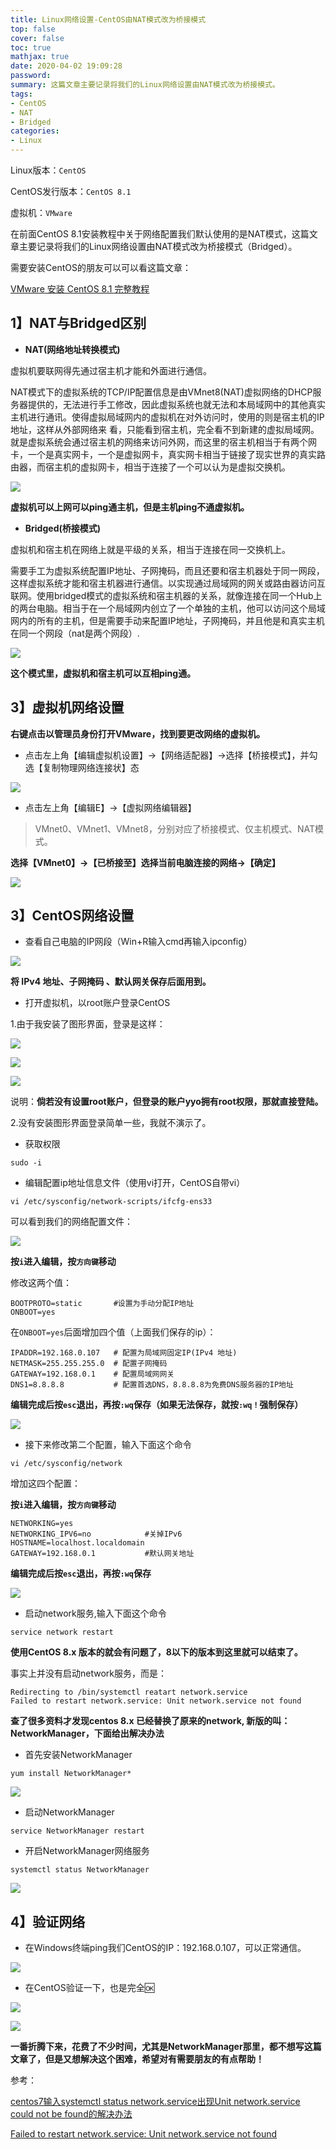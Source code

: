 ```yaml
---
title: Linux网络设置-CentOS由NAT模式改为桥接模式
top: false
cover: false
toc: true
mathjax: true
date: 2020-04-02 19:09:28
password:
summary: 这篇文章主要记录将我们的Linux网络设置由NAT模式改为桥接模式。
tags:
- CentOS
- NAT
- Bridged
categories:
- Linux
---
```






Linux版本：`CentOS`

CentOS发行版本：`CentOS 8.1`

虚拟机：`VMware`



在前面CentOS 8.1安装教程中关于网络配置我们默认使用的是NAT模式，这篇文章主要记录将我们的Linux网络设置由NAT模式改为桥接模式（Bridged）。



需要安装CentOS的朋友可以可以看这篇文章：



[VMware 安装 CentOS 8.1 完整教程](https://muyiio.com/2020/03/05/vmware-an-zhuang-centos-8-1-wan-zheng-jiao-cheng/)



## 1】NAT与Bridged区别

- **NAT(网络地址转换模式)**

虚拟机要联网得先通过宿主机才能和外面进行通信。



NAT模式下的虚拟系统的TCP/IP配置信息是由VMnet8(NAT)虚拟网络的DHCP服务器提供的，无法进行手工修改，因此虚拟系统也就无法和本局域网中的其他真实主机进行通讯。使得虚拟局域网内的虚拟机在对外访问时，使用的则是宿主机的IP地址，这样从外部网络来  看，只能看到宿主机，完全看不到新建的虚拟局域网。就是虚拟系统会通过宿主机的网络来访问外网，而这里的宿主机相当于有两个网卡，一个是真实网卡，一个是虚拟网卡，真实网卡相当于链接了现实世界的真实路由器，而宿主机的虚拟网卡，相当于连接了一个可以认为是虚拟交换机。



![](https://muyiio-1300292673.cos.ap-chongqing.myqcloud.com/%E5%8D%9A%E5%AE%A2/_posts/Linux%E7%BD%91%E7%BB%9C%E8%AE%BE%E7%BD%AE-CentOS%E7%94%B1NAT%E6%A8%A1%E5%BC%8F%E6%94%B9%E4%B8%BA%E6%A1%A5%E6%8E%A5%E6%A8%A1%E5%BC%8F/1229366-20171112202534434-1791559898.png)



**虚拟机可以上网可以ping通主机，但是主机ping不通虚拟机。**



- **Bridged(桥接模式)**

虚拟机和宿主机在网络上就是平级的关系，相当于连接在同一交换机上。

需要手工为虚拟系统配置IP地址、子网掩码，而且还要和宿主机器处于同一网段，这样虚拟系统才能和宿主机器进行通信。以实现通过局域网的网关或路由器访问互联网。使用bridged模式的虚拟系统和宿主机器的关系，就像连接在同一个Hub上的两台电脑。相当于在一个局域网内创立了一个单独的主机，他可以访问这个局域网内的所有的主机，但是需要手动来配置IP地址，子网掩码，并且他是和真实主机在同一个网段（nat是两个网段）.



![](https://muyiio-1300292673.cos.ap-chongqing.myqcloud.com/%E5%8D%9A%E5%AE%A2/_posts/Linux%E7%BD%91%E7%BB%9C%E8%AE%BE%E7%BD%AE-CentOS%E7%94%B1NAT%E6%A8%A1%E5%BC%8F%E6%94%B9%E4%B8%BA%E6%A1%A5%E6%8E%A5%E6%A8%A1%E5%BC%8F/1229366-20171112203200528-1382297812.png)



**这个模式里，虚拟机和宿主机可以互相ping通。**



## 3】虚拟机网络设置

**右键点击以管理员身份打开VMware，找到要更改网络的虚拟机。**

- 点击左上角【编辑虚拟机设置】→【网络适配器】→选择【桥接模式】，并勾选【复制物理网络连接状】态

![](https://muyiio-1300292673.cos.ap-chongqing.myqcloud.com/%E5%8D%9A%E5%AE%A2/_posts/Linux%E7%BD%91%E7%BB%9C%E8%AE%BE%E7%BD%AE-CentOS%E7%94%B1NAT%E6%A8%A1%E5%BC%8F%E6%94%B9%E4%B8%BA%E6%A1%A5%E6%8E%A5%E6%A8%A1%E5%BC%8F/QQ%E5%9B%BE%E7%89%8720200403164719.png)



- 点击左上角【编辑E】→【虚拟网络编辑器】

>  VMnet0、VMnet1、VMnet8，分别对应了桥接模式、仅主机模式、NAT模式。





**选择【VMnet0】→【已桥接至】选择当前电脑连接的网络→【确定】**



![](https://muyiio-1300292673.cos.ap-chongqing.myqcloud.com/%E5%8D%9A%E5%AE%A2/_posts/Linux%E7%BD%91%E7%BB%9C%E8%AE%BE%E7%BD%AE-CentOS%E7%94%B1NAT%E6%A8%A1%E5%BC%8F%E6%94%B9%E4%B8%BA%E6%A1%A5%E6%8E%A5%E6%A8%A1%E5%BC%8F/QQ%E5%9B%BE%E7%89%8720200403164729.png)





## 3】CentOS网络设置

- 查看自己电脑的IP网段（Win+R输入cmd再输入ipconfig）



![](https://muyiio-1300292673.cos.ap-chongqing.myqcloud.com/%E5%8D%9A%E5%AE%A2/_posts/Linux%E7%BD%91%E7%BB%9C%E8%AE%BE%E7%BD%AE-CentOS%E7%94%B1NAT%E6%A8%A1%E5%BC%8F%E6%94%B9%E4%B8%BA%E6%A1%A5%E6%8E%A5%E6%A8%A1%E5%BC%8F/QQ%E5%9B%BE%E7%89%8720200403164945.png)



**将 IPv4 地址、子网掩码 、默认网关保存后面用到。**





- 打开虚拟机，以root账户登录CentOS

1.由于我安装了图形界面，登录是这样：





![](https://muyiio-1300292673.cos.ap-chongqing.myqcloud.com/%E5%8D%9A%E5%AE%A2/_posts/Linux%E7%BD%91%E7%BB%9C%E8%AE%BE%E7%BD%AE-CentOS%E7%94%B1NAT%E6%A8%A1%E5%BC%8F%E6%94%B9%E4%B8%BA%E6%A1%A5%E6%8E%A5%E6%A8%A1%E5%BC%8F/QQ%E5%9B%BE%E7%89%8720200403164605.png)

![](https://muyiio-1300292673.cos.ap-chongqing.myqcloud.com/%E5%8D%9A%E5%AE%A2/_posts/Linux%E7%BD%91%E7%BB%9C%E8%AE%BE%E7%BD%AE-CentOS%E7%94%B1NAT%E6%A8%A1%E5%BC%8F%E6%94%B9%E4%B8%BA%E6%A1%A5%E6%8E%A5%E6%A8%A1%E5%BC%8F/QQ%E5%9B%BE%E7%89%8720200403164629.png)

![](https://muyiio-1300292673.cos.ap-chongqing.myqcloud.com/%E5%8D%9A%E5%AE%A2/_posts/Linux%E7%BD%91%E7%BB%9C%E8%AE%BE%E7%BD%AE-CentOS%E7%94%B1NAT%E6%A8%A1%E5%BC%8F%E6%94%B9%E4%B8%BA%E6%A1%A5%E6%8E%A5%E6%A8%A1%E5%BC%8F/QQ%E5%9B%BE%E7%89%8720200403164633.png)



说明：**倘若没有设置root账户，但登录的账户yyo拥有root权限，那就直接登陆。**



2.没有安装图形界面登录简单一些，我就不演示了。





- 获取权限

```
sudo -i
```



- 编辑配置ip地址信息文件（使用vi打开，CentOS自带vi）

```
vi /etc/sysconfig/network-scripts/ifcfg-ens33
```



可以看到我们的网络配置文件：

![](https://muyiio-1300292673.cos.ap-chongqing.myqcloud.com/%E5%8D%9A%E5%AE%A2/_posts/Linux%E7%BD%91%E7%BB%9C%E8%AE%BE%E7%BD%AE-CentOS%E7%94%B1NAT%E6%A8%A1%E5%BC%8F%E6%94%B9%E4%B8%BA%E6%A1%A5%E6%8E%A5%E6%A8%A1%E5%BC%8F/QQ%E5%9B%BE%E7%89%8720200403164646.png)



**按`i`进入编辑，按`方向键`移动**



修改这两个值：

```
BOOTPROTO=static       #设置为手动分配IP地址
ONBOOT=yes
```



在`ONBOOT=yes`后面增加四个值（上面我们保存的ip）：

```
IPADDR=192.168.0.107   # 配置为局域网固定IP(IPv4 地址)
NETMASK=255.255.255.0  # 配置子网掩码
GATEWAY=192.168.0.1    # 配置局域网网关
DNS1=8.8.8.8           # 配置首选DNS，8.8.8.8为免费DNS服务器的IP地址
```



**编辑完成后按`esc`退出，再按`:wq`保存（如果无法保存，就按`:wq！`强制保存）**



![](https://muyiio-1300292673.cos.ap-chongqing.myqcloud.com/%E5%8D%9A%E5%AE%A2/_posts/Linux%E7%BD%91%E7%BB%9C%E8%AE%BE%E7%BD%AE-CentOS%E7%94%B1NAT%E6%A8%A1%E5%BC%8F%E6%94%B9%E4%B8%BA%E6%A1%A5%E6%8E%A5%E6%A8%A1%E5%BC%8F/QQ%E5%9B%BE%E7%89%8720200403164738.png)



- 接下来修改第二个配置，输入下面这个命令

```
vi /etc/sysconfig/network
```



增加这四个配置：

**按`i`进入编辑，按`方向键`移动**

```
NETWORKING=yes
NETWORKING_IPV6=no            #关掉IPv6
HOSTNAME=localhost.localdomain
GATEWAY=192.168.0.1           #默认网关地址
```



**编辑完成后按`esc`退出，再按`:wq`保存**

![](https://muyiio-1300292673.cos.ap-chongqing.myqcloud.com/%E5%8D%9A%E5%AE%A2/_posts/Linux%E7%BD%91%E7%BB%9C%E8%AE%BE%E7%BD%AE-CentOS%E7%94%B1NAT%E6%A8%A1%E5%BC%8F%E6%94%B9%E4%B8%BA%E6%A1%A5%E6%8E%A5%E6%A8%A1%E5%BC%8F/QQ%E5%9B%BE%E7%89%8720200403164800.png)



- 启动network服务,输入下面这个命令

```
service network restart
```



**使用CentOS 8.x 版本的就会有问题了，8以下的版本到这里就可以结束了。**



事实上并没有启动network服务，而是：

```
Redirecting to /bin/systemctl reatart network.service
Failed to restart network.service: Unit network.service not found
```



**查了很多资料才发现centos 8.x 已经替换了原来的network, 新版的叫：NetworkManager，下面给出解决办法**



- 首先安装NetworkManager

```
yum install NetworkManager*
```



![](https://muyiio-1300292673.cos.ap-chongqing.myqcloud.com/%E5%8D%9A%E5%AE%A2/_posts/Linux%E7%BD%91%E7%BB%9C%E8%AE%BE%E7%BD%AE-CentOS%E7%94%B1NAT%E6%A8%A1%E5%BC%8F%E6%94%B9%E4%B8%BA%E6%A1%A5%E6%8E%A5%E6%A8%A1%E5%BC%8F/QQ%E5%9B%BE%E7%89%8720200403164807.png)



- 启动NetworkManager

```
service NetworkManager restart
```



- 开启NetworkManager网络服务



```
systemctl status NetworkManager
```



![](https://muyiio-1300292673.cos.ap-chongqing.myqcloud.com/%E5%8D%9A%E5%AE%A2/_posts/Linux%E7%BD%91%E7%BB%9C%E8%AE%BE%E7%BD%AE-CentOS%E7%94%B1NAT%E6%A8%A1%E5%BC%8F%E6%94%B9%E4%B8%BA%E6%A1%A5%E6%8E%A5%E6%A8%A1%E5%BC%8F/QQ%E5%9B%BE%E7%89%8720200403164812.png)





## 4】验证网络



- 在Windows终端ping我们CentOS的IP：192.168.0.107，可以正常通信。

![](https://muyiio-1300292673.cos.ap-chongqing.myqcloud.com/%E5%8D%9A%E5%AE%A2/_posts/Linux%E7%BD%91%E7%BB%9C%E8%AE%BE%E7%BD%AE-CentOS%E7%94%B1NAT%E6%A8%A1%E5%BC%8F%E6%94%B9%E4%B8%BA%E6%A1%A5%E6%8E%A5%E6%A8%A1%E5%BC%8F/QQ%E5%9B%BE%E7%89%8720200403164705.png)



- 在CentOS验证一下，也是完全🆗



![](https://muyiio-1300292673.cos.ap-chongqing.myqcloud.com/%E5%8D%9A%E5%AE%A2/_posts/Linux%E7%BD%91%E7%BB%9C%E8%AE%BE%E7%BD%AE-CentOS%E7%94%B1NAT%E6%A8%A1%E5%BC%8F%E6%94%B9%E4%B8%BA%E6%A1%A5%E6%8E%A5%E6%A8%A1%E5%BC%8F/QQ%E5%9B%BE%E7%89%8720200403173110.png)



![](https://muyiio-1300292673.cos.ap-chongqing.myqcloud.com/%E5%8D%9A%E5%AE%A2/_posts/Linux%E7%BD%91%E7%BB%9C%E8%AE%BE%E7%BD%AE-CentOS%E7%94%B1NAT%E6%A8%A1%E5%BC%8F%E6%94%B9%E4%B8%BA%E6%A1%A5%E6%8E%A5%E6%A8%A1%E5%BC%8F/QQ%E5%9B%BE%E7%89%8720200403173531.png)



**一番折腾下来，花费了不少时间，尤其是NetworkManager那里，都不想写这篇文章了，但是又想解决这个困难，希望对有需要朋友的有点帮助！**


参考：

[centos7输入systemctl status network.service出现Unit network.service could not be found的解决办法](https://blog.csdn.net/YXWik/article/details/103163492)


[Failed to restart network.service: Unit network.service not found](https://blog.csdn.net/qq_40162735/article/details/101780012)